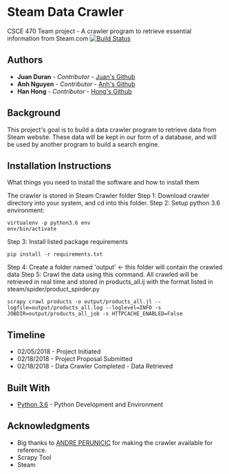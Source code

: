 # Steam Data Crawler

CSCE 470 Team project - A crawler program to retrieve essential information from Steam.com
[![Build Status](https://travis-ci.org/{ORG-or-USERNAME}/{REPO-NAME}.png?branch=master)]()

## Authors

* **Juan Duran** - *Contributor* - [Juan's Github](https://github.com/hueytlatoani)
* **Anh Nguyen** - *Contributor* - [Anh's Github](https://github.com/harryluffy)
* **Han Hong** - *Contributor* - [Hong's Github](https://github.com/hongsolos)


## Background

This project's goal is to build a data crawler program to retrieve data from Steam website. These data will be kept in our form of a database, and will be used by another program to build a search engine. 

## Installation Instructions

What things you need to install the software and how to install them


The crawler is stored in Steam Crawler folder
Step 1: Download crawler directory into your system, and cd into this folder.
Step 2: Setup python 3.6 environment: 
```
virtualenv -p python3.6 env
env/bin/activate
```
Step 3: Install listed package requirements
```
pip install -r requirements.txt
```
Step 4: Create a folder named 'output' <- this folder will contain the crawled data
Step 5: Crawl the data using this command. All crawled will be retrieved in real time and stored in products_all.ij with the format listed in steam/spider/product_spirder.py
```
scrapy crawl products -o output/products_all.jl --logfile=output/products_all.log --loglevel=INFO -s JOBDIR=output/products_all_job -s HTTPCACHE_ENABLED=False
```

## Timeline

* 02/05/2018 - Project Initiated
* 02/18/2018 - Project Proposal Submitted
* 02/18/2018 - Data Crawler Completed - Data Retrieved

## Built With

* [Python 3.6](https://www.python.org/) - Python Development and Environment

## Acknowledgments

* Big thanks to [ANDRE PERUNICIC](https://github.com/prncc/steam-scraper) for making the crawler available for reference. 
* Scrapy Tool
* Steam


